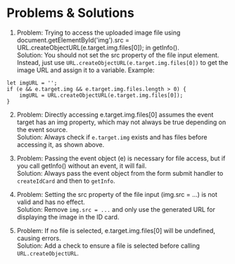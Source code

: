 # Problems & Solutions
1. Problem: Trying to access the uploaded image file using document.getElementById('img').src = URL.createObjectURL(e.target.img.files[0]); in getInfo(). <br/>
Solution: You should not set the src property of the file input element. Instead, just use `URL.createObjectURL(e.target.img.files[0])` to get the image URL and assign it to a variable. Example:
```
let imgURL = '';
if (e && e.target.img && e.target.img.files.length > 0) {
    imgURL = URL.createObjectURL(e.target.img.files[0]);
}
```

2. Problem: Directly accessing e.target.img.files[0] assumes the event target has an img property, which may not always be true depending on the event source. <br/>
Solution: Always check if `e.target.img` exists and has files before accessing it, as shown above.

3. Problem: Passing the event object (e) is necessary for file access, but if you call getInfo() without an event, it will fail. <br/>
Solution: Always pass the event object from the form submit handler to `createIdCard` and then to `getInfo`.

4. Problem: Setting the src property of the file input (img.src = ...) is not valid and has no effect. <br/>
Solution: Remove `img.src = ...` and only use the generated URL for displaying the image in the ID card.

5. Problem: If no file is selected, e.target.img.files[0] will be undefined, causing errors. <br/>
Solution: Add a check to ensure a file is selected before calling `URL.createObjectURL`.
